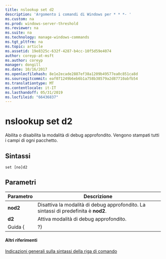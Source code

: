 ```yaml
---
title: nslookup set d2
description: 'Argomento i comandi di Windows per * * *- '
ms.custom: na
ms.prod: windows-server-threshold
ms.reviewer: na
ms.suite: na
ms.technology: manage-windows-commands
ms.tgt_pltfrm: na
ms.topic: article
ms.assetid: 19e8325c-632f-4287-b4cc-10f5d59e4074
author: coreyp-at-msft
ms.author: coreyp
manager: dongill
ms.date: 10/16/2017
ms.openlocfilehash: 8e1e2ecade2887ef38a1209b49577ea0c851ca8d
ms.sourcegitcommit: eaf071249b6eb6b1a758b38579a2d87710abfb54
ms.translationtype: MT
ms.contentlocale: it-IT
ms.lasthandoff: 05/31/2019
ms.locfileid: "66436837"
---
```

# <a name="nslookup-set-d2"></a>nslookup set d2



Abilita o disabilita la modalità di debug approfondito. Vengono stampati tutti i campi di ogni pacchetto.

## <a name="syntax"></a>Sintassi

```
set [no]d2
```

## <a name="parameters"></a>Parametri

| Parametro |                             Descrizione                              |
|-----------|----------------------------------------------------------------------|
| **nod2**  | Disattiva la modalità di debug approfondito. La sintassi di predefinita è **nod2**. |
|  **d2**   |                 Attiva modalità di debug approfondito.                  |
|   Guida {   |                                  ?}                                  |

#### <a name="additional-references"></a>Altri riferimenti

[Indicazioni generali sulla sintassi della riga di comando](command-line-syntax-key.md)